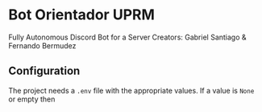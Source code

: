 # Bot Orientador UPRM
Fully Autonomous Discord Bot for a Server
Creators: Gabriel Santiago & Fernando Bermudez

## Configuration

The project needs a `.env` file with the appropriate values. If a value is `None` or empty then 